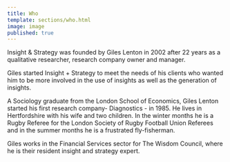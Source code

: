 ```yaml
---
title: Who
template: sections/who.html
image: image
published: true
---
```


Insight & Strategy was founded by Giles Lenton in 2002 after 22 years as a qualitative researcher, research company owner and manager.

Giles started Insight + Strategy to meet the needs of his clients who wanted him to be more involved in the use of insights as well as the generation of insights.

A Sociology graduate from the London School of Economics, Giles Lenton started his first research company- Diagnostics - in 1985. He lives in Hertfordshire with his wife and two children. In the winter months he is a Rugby Referee for the London Society of Rugby Football Union Referees and in the summer months he is a frustrated fly-fisherman.

Giles works in the Financial Services sector for The Wisdom Council, where he is their resident insight and strategy expert.
